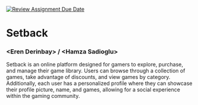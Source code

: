 [![Review Assignment Due Date](https://classroom.github.com/assets/deadline-readme-button-22041afd0340ce965d47ae6ef1cefeee28c7c493a6346c4f15d667ab976d596c.svg)](https://classroom.github.com/a/twPj_hbU)
# Setback

### \<Eren Derinbay\> / \<Hamza Sadioglu\>

Setback is an online platform designed for gamers to explore, purchase, and manage their game library. Users can browse through a collection of games, take advantage of discounts, and view games by category. Additionally, each user has a personalized profile where they can showcase their profile picture, name, and games, allowing for a social experience within the gaming
community.
